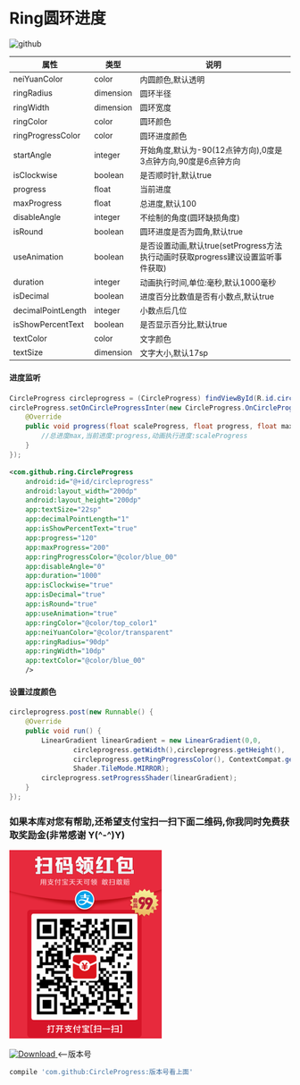 # Ring圆环进度
![github](https://github.com/zhongruiAndroid/Ring/blob/master/app/src/main/res/drawable/ring.gif "github")  

| 属性                    | 类型      | 说明                                                                             |
|-------------------------|-----------|----------------------------------------------------------------------------------|
| neiYuanColor            | color     | 内圆颜色,默认透明                                                                         |
| ringRadius              | dimension | 圆环半径                                                                         |
| ringWidth               | dimension | 圆环宽度                                                                         |
| ringColor               | color     | 圆环颜色                                                                         |
| ringProgressColor       | color     | 圆环进度颜色                                                                     |
| startAngle              | integer   | 开始角度,默认为-90(12点钟方向),0度是3点钟方向,90度是6点钟方向                    |
| isClockwise             | boolean   | 是否顺时针,默认true                                                              |
| progress                | float   | 当前进度                                                                         |
| maxProgress             | float   | 总进度,默认100                                                                   |
| disableAngle            | integer   | 不绘制的角度(圆环缺损角度)                                                       |
| isRound                 | boolean   | 圆环进度是否为圆角,默认true                                                      |
| useAnimation            | boolean   | 是否设置动画,默认true(setProgress方法执行动画时获取progress建议设置监听事件获取) |
| duration                | integer   | 动画执行时间,单位:毫秒,默认1000毫秒                                              |
| isDecimal               | boolean   | 进度百分比数值是否有小数点,默认true                                              |
| decimalPointLength      | integer   | 小数点后几位                                                                     |
| isShowPercentText       | boolean   | 是否显示百分比,默认true                                                          |
| textColor               | color     | 文字颜色                                                                         |
| textSize                | dimension | 文字大小,默认17sp                                                                |


#### 进度监听
```java
CircleProgress circleprogress = (CircleProgress) findViewById(R.id.circleprogress);
circleProgress.setOnCircleProgressInter(new CircleProgress.OnCircleProgressInter() {
    @Override
    public void progress(float scaleProgress, float progress, float max) {
        //总进度max,当前进度:progress,动画执行进度:scaleProgress
    }
});
```

```xml
<com.github.ring.CircleProgress
    android:id="@+id/circleprogress"
    android:layout_width="200dp"
    android:layout_height="200dp"
    app:textSize="22sp"
    app:decimalPointLength="1"
    app:isShowPercentText="true"
    app:progress="120"
    app:maxProgress="200"
    app:ringProgressColor="@color/blue_00"
    app:disableAngle="0"
    app:duration="1000"
    app:isClockwise="true"
    app:isDecimal="true"
    app:isRound="true"
    app:useAnimation="true"
    app:ringColor="@color/top_color1"
    app:neiYuanColor="@color/transparent"
    app:ringRadius="90dp"
    app:ringWidth="10dp"
    app:textColor="@color/blue_00"
    />
```

#### 设置过度颜色
```java
circleprogress.post(new Runnable() {
    @Override
    public void run() {
        LinearGradient linearGradient = new LinearGradient(0,0,
                circleprogress.getWidth(),circleprogress.getHeight(),
                circleprogress.getRingProgressColor(), ContextCompat.getColor(MainActivity.this,R.color.green),
                Shader.TileMode.MIRROR);
        circleprogress.setProgressShader(linearGradient);
    }
});
```  
### 如果本库对您有帮助,还希望支付宝扫一扫下面二维码,你我同时免费获取奖励金(非常感谢 Y(^-^)Y)
![github](https://github.com/zhongruiAndroid/SomeImage/blob/master/image/small_ali.jpg?raw=true "github")  

[ ![Download](https://api.bintray.com/packages/zhongrui/mylibrary/CircleProgress/images/download.svg) ](https://bintray.com/zhongrui/mylibrary/CircleProgress/_latestVersion)<--版本号  

```gradle
compile 'com.github:CircleProgress:版本号看上面'
```
